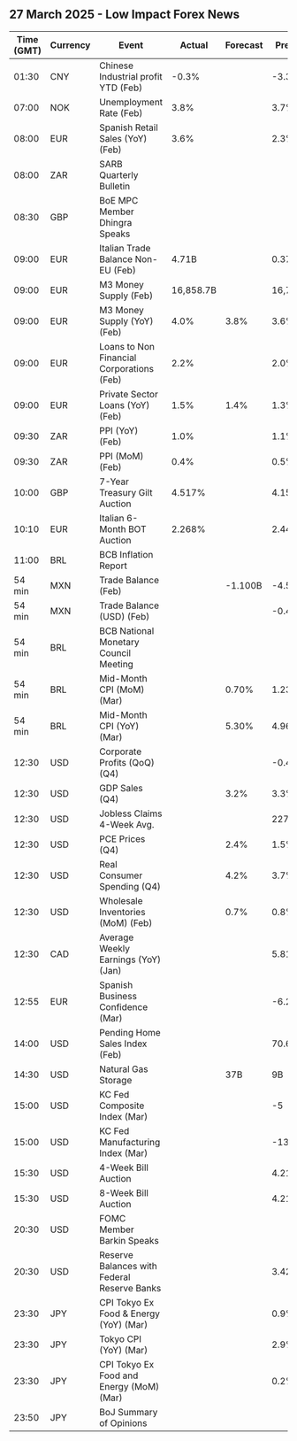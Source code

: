 ## 27 March 2025 - Low Impact Forex News

| Time (GMT) | Currency | Event | Actual | Forecast | Previous |
|------|----------|-------|--------|----------|----------|
| 01:30 | CNY | Chinese Industrial profit YTD (Feb) | -0.3% |  | -3.3% |
| 07:00 | NOK | Unemployment Rate (Feb) | 3.8% |  | 3.7% |
| 08:00 | EUR | Spanish Retail Sales (YoY) (Feb) | 3.6% |  | 2.3% |
| 08:00 | ZAR | SARB Quarterly Bulletin |  |  |  |
| 08:30 | GBP | BoE MPC Member Dhingra Speaks |  |  |  |
| 09:00 | EUR | Italian Trade Balance Non-EU (Feb) | 4.71B |  | 0.37B |
| 09:00 | EUR | M3 Money Supply (Feb) | 16,858.7B |  | 16,754.9B |
| 09:00 | EUR | M3 Money Supply (YoY) (Feb) | 4.0% | 3.8% | 3.6% |
| 09:00 | EUR | Loans to Non Financial Corporations (Feb) | 2.2% |  | 2.0% |
| 09:00 | EUR | Private Sector Loans (YoY) (Feb) | 1.5% | 1.4% | 1.3% |
| 09:30 | ZAR | PPI (YoY) (Feb) | 1.0% |  | 1.1% |
| 09:30 | ZAR | PPI (MoM) (Feb) | 0.4% |  | 0.5% |
| 10:00 | GBP | 7-Year Treasury Gilt Auction | 4.517% |  | 4.155% |
| 10:10 | EUR | Italian 6-Month BOT Auction | 2.268% |  | 2.448% |
| 11:00 | BRL | BCB Inflation Report |  |  |  |
| 54 min | MXN | Trade Balance (Feb) |  | -1.100B | -4.558B |
| 54 min | MXN | Trade Balance (USD) (Feb) |  |  | -0.423B |
| 54 min | BRL | BCB National Monetary Council Meeting |  |  |  |
| 54 min | BRL | Mid-Month CPI (MoM) (Mar) |  | 0.70% | 1.23% |
| 54 min | BRL | Mid-Month CPI (YoY) (Mar) |  | 5.30% | 4.96% |
| 12:30 | USD | Corporate Profits (QoQ) (Q4) |  |  | -0.4% |
| 12:30 | USD | GDP Sales (Q4) |  | 3.2% | 3.3% |
| 12:30 | USD | Jobless Claims 4-Week Avg. |  |  | 227.00K |
| 12:30 | USD | PCE Prices (Q4) |  | 2.4% | 1.5% |
| 12:30 | USD | Real Consumer Spending (Q4) |  | 4.2% | 3.7% |
| 12:30 | USD | Wholesale Inventories (MoM) (Feb) |  | 0.7% | 0.8% |
| 12:30 | CAD | Average Weekly Earnings (YoY) (Jan) |  |  | 5.81% |
| 12:55 | EUR | Spanish Business Confidence (Mar) |  |  | -6.2 |
| 14:00 | USD | Pending Home Sales Index (Feb) |  |  | 70.6 |
| 14:30 | USD | Natural Gas Storage |  | 37B | 9B |
| 15:00 | USD | KC Fed Composite Index (Mar) |  |  | -5 |
| 15:00 | USD | KC Fed Manufacturing Index (Mar) |  |  | -13 |
| 15:30 | USD | 4-Week Bill Auction |  |  | 4.215% |
| 15:30 | USD | 8-Week Bill Auction |  |  | 4.215% |
| 20:30 | USD | FOMC Member Barkin Speaks |  |  |  |
| 20:30 | USD | Reserve Balances with Federal Reserve Banks |  |  | 3.425T |
| 23:30 | JPY | CPI Tokyo Ex Food & Energy (YoY) (Mar) |  |  | 0.9% |
| 23:30 | JPY | Tokyo CPI (YoY) (Mar) |  |  | 2.9% |
| 23:30 | JPY | CPI Tokyo Ex Food and Energy (MoM) (Mar) |  |  | 0.2% |
| 23:50 | JPY | BoJ Summary of Opinions |  |  |  |
